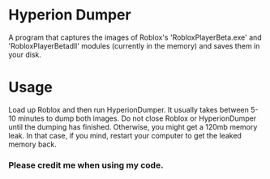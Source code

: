 # Hyperion Dumper
A program that captures the images of Roblox's 'RobloxPlayerBeta.exe' and 'RobloxPlayerBetadll' modules (currently in the memory) and saves them in your disk.
# Usage
Load up Roblox and then run HyperionDumper. It usually takes between 5-10 minutes to dump both images.
Do not close Roblox or HyperionDumper until the dumping has finished. Otherwise, you might get a 120mb memory leak. In that case, if you mind, restart your computer to get the leaked memory back.
### Please credit me when using my code.
